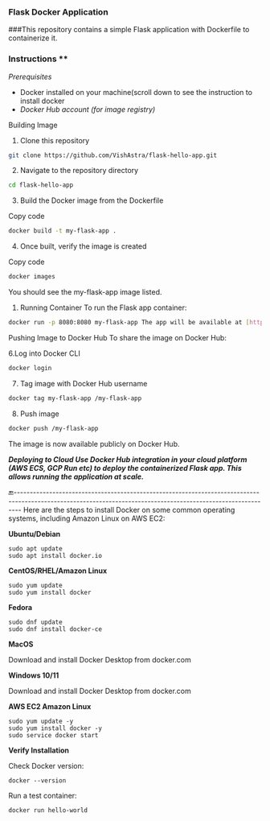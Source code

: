 ### Flask Docker Application 
###This repository contains a simple Flask application with Dockerfile to containerize it.

### **Instructions** **

*Prerequisites* 

- Docker installed on your machine(scroll down to see the instruction to install docker 
- *Docker Hub account (for image registry)*

Building Image 

1. Clone this repository



```bash
git clone https://github.com/VishAstra/flask-hello-app.git 
```

2. Navigate to the repository directory



```bash
cd flask-hello-app 
```

3. Build the Docker image from the Dockerfile

Copy code

```bash
docker build -t my-flask-app . 
```

4. Once built, verify the image is created

Copy code

```bash
docker images 
```

You should see the my-flask-app image listed.

1. Running Container To run the Flask app container:



```bash
docker run -p 8080:8080 my-flask-app The app will be available at [http://localhost:8080]
```

Pushing Image to Docker Hub To share the image on Docker Hub:

6.Log into Docker CLI



```bash
docker login 
```

7. Tag image with Docker Hub username



```bash
docker tag my-flask-app /my-flask-app 
```

8. Push image



```bash
docker push /my-flask-app
```

 The image is now available publicly on Docker Hub.

***Deploying to Cloud Use Docker Hub integration in your cloud platform (AWS ECS, GCP Run etc) to deploy the containerized Flask app. This allows running the application at scale.***


🔚--------------------------------------------------------------------------------------------------------------------------------------------------------------
Here are the steps to install Docker on some common operating systems, including Amazon Linux on AWS EC2:

**Ubuntu/Debian**

```
sudo apt update
sudo apt install docker.io

```

**CentOS/RHEL/Amazon Linux**

```
sudo yum update
sudo yum install docker

```

**Fedora**

```
sudo dnf update
sudo dnf install docker-ce

```

**MacOS**

Download and install Docker Desktop from docker.com

**Windows 10/11**

Download and install Docker Desktop from docker.com

**AWS EC2 Amazon Linux**

```
sudo yum update -y
sudo yum install docker -y
sudo service docker start

```

**Verify Installation**

Check Docker version:

```
docker --version

```

Run a test container:


```
docker run hello-world

```
